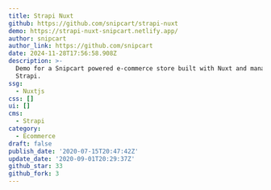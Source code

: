 ```yaml
---
title: Strapi Nuxt
github: https://github.com/snipcart/strapi-nuxt
demo: https://strapi-nuxt-snipcart.netlify.app/
author: snipcart
author_link: https://github.com/snipcart
date: 2024-11-28T17:56:58.908Z
description: >-
  Demo for a Snipcart powered e-commerce store built with Nuxt and managed in
  Strapi.
ssg:
  - Nuxtjs
css: []
ui: []
cms:
  - Strapi
category:
  - Ecommerce
draft: false
publish_date: '2020-07-15T20:47:42Z'
update_date: '2020-09-01T20:29:37Z'
github_star: 33
github_fork: 3
---
```

